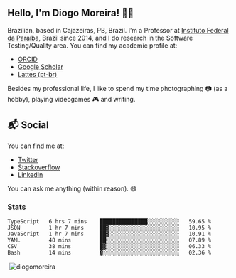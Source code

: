 ## Hello, I'm Diogo Moreira! 👋🏻

Brazilian, based in Cajazeiras, PB, Brazil.
I’m a Professor at [Instituto Federal da Paraíba](https://ifpb.edu.br), Brazil since 2014, and I do research in the Software Testing/Quality area. You can find my academic profile at:

- [ORCID](https://orcid.org/0000-0003-1803-6565)
- [Google Scholar](https://scholar.google.com.br/citations?hl=pt-BR&user=DlSdlvEAAAAJ)
- [Lattes (pt-br)](http://buscatextual.cnpq.br/buscatextual/visualizacv.do?id=K4384159A1)

Besides my professional life, I like to spend my time photographing 📷 (as a hobby), playing videogames 🎮 and writing.

## 📬 Social

You can find me at:

- [Twitter](https://twitter.com/diogodmoreira)
- [Stackoverflow](https://stackoverflow.com/users/1541533/diogo-moreira)
- [LinkedIn](https://linkedin.com/in/diogodmoreira)

You can ask me anything (within reason). 😄

### Stats

<!--START_SECTION:waka-->

```text
TypeScript   6 hrs 7 mins    ███████████████░░░░░░░░░░   59.65 %
JSON         1 hr 7 mins     ██▓░░░░░░░░░░░░░░░░░░░░░░   10.95 %
JavaScript   1 hr 7 mins     ██▓░░░░░░░░░░░░░░░░░░░░░░   10.91 %
YAML         48 mins         ██░░░░░░░░░░░░░░░░░░░░░░░   07.89 %
CSV          38 mins         █▓░░░░░░░░░░░░░░░░░░░░░░░   06.33 %
Bash         14 mins         ▓░░░░░░░░░░░░░░░░░░░░░░░░   02.36 %
```

<!--END_SECTION:waka-->

<p>&nbsp;<img align="center" src="https://github-readme-stats.vercel.app/api?username=diogomoreira&show_icons=true&theme=dark&locale=en" alt="diogomoreira" /></p>
